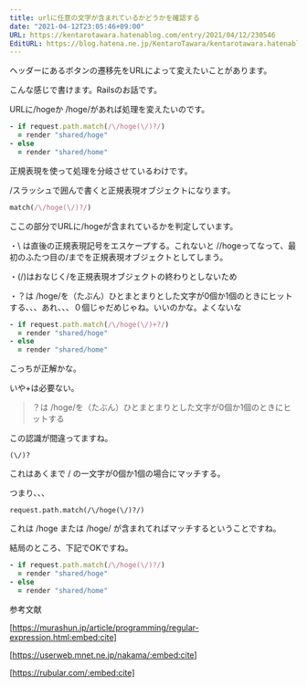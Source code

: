 ```yaml
---
title: urlに任意の文字が含まれているかどうかを確認する
date: "2021-04-12T23:05:46+09:00"
URL: https://kentarotawara.hatenablog.com/entry/2021/04/12/230546
EditURL: https://blog.hatena.ne.jp/KentaroTawara/kentarotawara.hatenablog.com/atom/entry/26006613715414348
---
```


ヘッダーにあるボタンの遷移先をURLによって変えたいことがあります。

こんな感じで書けます。Railsのお話です。

URLに/hogeか /hoge/があれば処理を変えたいのです。

```ruby
- if request.path.match(/\/hoge(\/)?/)
  = render "shared/hoge"
- else
  = render "shared/home"
```

正規表現を使って処理を分岐させているわけです。

/スラッシュで囲んで書くと正規表現オブジェクトになります。


```ruby
match(/\/hoge(\/)?/)
```
ここの部分でURLに/hogeが含まれているかを判定しています。

・\ は直後の正規表現記号をエスケープする。これないと //hogeってなって、最初のふたつ目の/までを正規表現オブジェクトとしてしまう。

・(\/)はおなじく/を正規表現オブジェクトの終わりとしないため

・？は /hoge/を（たぶん）ひとまとまりとした文字が0個か1個のときにヒットする、、、あれ、、、０個じゃだめじゃね。いいのかな。よくないな

```ruby
- if request.path.match(/\/hoge(\/)+?/)
  = render "shared/hoge"
- else
  = render "shared/home"
```

こっちが正解かな。

いや+は必要ない。

>？は /hoge/を（たぶん）ひとまとまりとした文字が0個か1個のときにヒットする

この認識が間違ってますね。

```
(\/)?
```
これはあくまで / の一文字が0個か1個の場合にマッチする。

つまり、、、

```
request.path.match(/\/hoge(\/)?/)
```
これは
/hoge または /hoge/ が含まれてればマッチするということですね。

結局のところ、下記でOKですね。

```ruby
- if request.path.match(/\/hoge(\/)?/)
  = render "shared/hoge"
- else
  = render "shared/home"
```

参考文献

[https://murashun.jp/article/programming/regular-expression.html:embed:cite]


[https://userweb.mnet.ne.jp/nakama/:embed:cite]


[https://rubular.com/:embed:cite]




